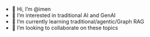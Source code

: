 - 👋 Hi, I’m @imen
- 👀 I’m interested in traditional AI and GenAI
- 🌱 I’m currently learning traditional/agentic/Graph RAG  
- 💞️ I’m looking to collaborate on these topics

<!---
imenaxa/imenaxa is a ✨ special ✨ repository because its `README.md` (this file) appears on your GitHub profile.
You can click the Preview link to take a look at your changes.
--->

